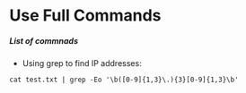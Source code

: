 # Use Full Commands
 
##### List of commnads
- Using grep to find IP addresses:
```
cat test.txt | grep -Eo '\b([0-9]{1,3}\.){3}[0-9]{1,3}\b'
```